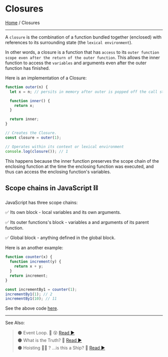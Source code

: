 # **Closures**

[Home](../README.md) / Closures

---

A `closure` is the combination of a function bundled together (enclosed) with references to its surrounding state (the `lexical environment`).

In other words, a closure is a function that has `access` to its `outer function scope even after the return of the outer function`. This allows the inner function to access the `variables` and arguments even after the outer function has finished.

Here is an implementation of a Closure:

```js
function outer(n) {
  let x = n; // persits in memory after outer is popped off the call stack

  function inner() {
    return x;
  }

  return inner;
}

// Creates the Closure.
const closure = outer(1);

// Operates within its context or lexical environment
console.log(closure()); // 1
```

This happens because the inner function preserves the scope chain of the enclosing function at the time the enclosing function was executed, and thus can access the enclosing function's variables.

## **Scope chains in JavaScript ⛓️**

JavaScript has three scope chains:

✅ Its own block - local variables and its own arguments.

✅ Its outer functions's block - variables a and arguments of its parent function.

✅ Global block - anything defined in the global block.

Here is an another example:

```js
function counter(x) {
  function increment(y) {
    return x + y;
  }
  return increment;
}

const incrementBy1 = counter(1);
incrementBy1(1); // 2
incrementBy1(10); // 11
```

See the above code [here](../scripts/closures.js).

---

See Also:

> ⚫ Event Loop. 🔁 😵 [ Read ▶ ](./event-loop.md)  
> ⚫ What is the Truth? 🤥 [ Read ▶ ](./what-is-the-truth.md)  
> ⚫ Hoisting 🏴‍☠️ ? ...is this a Ship? 🤨 [ Read ▶ ](./hoisting.md)
